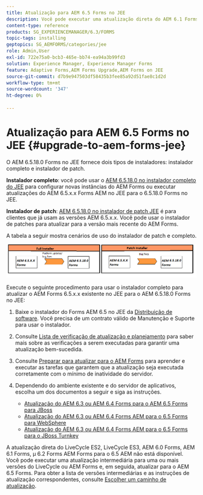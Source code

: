 ```yaml
---
title: Atualização para AEM 6.5 Forms no JEE
description: Você pode executar uma atualização direta do AEM 6.1 Forms, AEM 6.2 Forms e LiveCycle AEM ES4 SP1 para o 6.3 Forms.
content-type: reference
products: SG_EXPERIENCEMANAGER/6.3/FORMS
topic-tags: installing
geptopics: SG_AEMFORMS/categories/jee
role: Admin,User
exl-id: 722e75a0-bcb3-465e-bb74-ea94a3b99fd3
solution: Experience Manager, Experience Manager Forms
feature: Adaptive Forms,AEM Forms Upgrade,AEM Forms on JEE
source-git-commit: d7b9e947503df58435b3fee85a92d51fae8c1d2d
workflow-type: tm+mt
source-wordcount: '347'
ht-degree: 0%

---
```


# Atualização para AEM 6.5 Forms no JEE {#upgrade-to-aem-forms-jee}

O AEM 6.5.18.0 Forms no JEE fornece dois tipos de instaladores: instalador completo e instalador de patch.

**Instalador completo**: você pode usar o [AEM 6.5.18.0 no instalador completo do JEE](https://experienceleague.adobe.com/docs/experience-manager-release-information/aem-release-updates/forms-updates/aem-forms-releases.html?lang=pt-BR) para configurar novas instâncias do AEM Forms ou executar atualizações do AEM 6.5.x.x Forms AEM no JEE para o 6.5.18.0 Forms no JEE.

**Instalador de patch**: [AEM 6.5.18.0 no instalador de patch JEE](https://experienceleague.adobe.com/docs/experience-manager-release-information/aem-release-updates/forms-updates/aem-forms-releases.html?lang=pt-BR) é para clientes que já usam as versões AEM 6.5.x.x. Você pode usar o instalador de patches para atualizar para a versão mais recente do AEM Forms.

A tabela a seguir mostra cenários de uso do instalador de patch e completo.

![Cenário do instalador completo e de patch](assets/full-and-patch-installer.png)

Execute o seguinte procedimento para usar o instalador completo para atualizar o AEM Forms 6.5.x.x existente no JEE para o AEM 6.5.18.0 Forms no JEE:

1. Baixe o instalador do Forms AEM 6.5 no JEE da [Distribuição de software](https://experience.adobe.com/#/downloads/content/software-distribution/br/aem.html). Você precisa de um contrato válido de Manutenção e Suporte para usar o instalador.
1. Consulte [Lista de verificação de atualização e planejamento](https://www.adobe.com/go/learn_aemforms_upgrade_checklist_65_br) para saber mais sobre as verificações a serem executadas para garantir uma atualização bem-sucedida.
1. Consulte [Preparar para atualizar para o AEM Forms](https://www.adobe.com/go/learn_aemforms_prepareupgrade_65_br) para aprender e executar as tarefas que garantem que a atualização seja executada corretamente com o mínimo de inatividade do servidor.
1. Dependendo do ambiente existente e do servidor de aplicativos, escolha um dos documentos a seguir e siga as instruções.

   * [Atualização do AEM 6.3 ou AEM 6.4 Forms para o AEM 6.5 Forms para JBoss](https://www.adobe.com/go/learn_aemforms_upgradeJBoss_65_br)
   * [Atualização do AEM 6.3 ou AEM 6.4 Forms AEM para o 6.5 Forms para WebSphere](https://www.adobe.com/go/learn_aemforms_upgradeWebSphere_65_br)
   * [Atualização do AEM 6.3 ou AEM 6.4 Forms AEM para o 6.5 Forms para o JBoss Turnkey](https://www.adobe.com/go/learn_aemforms_upgradeTurnkey_65_br)

A atualização direta do LiveCycle ES2, LiveCycle ES3, AEM 6.0 Forms, AEM 6.1 Forms, µ 6.2 Forms AEM Forms para o 6.5 AEM não está disponível. Você pode executar uma atualização intermediária para uma ou mais versões do LiveCycle ou AEM Forms e, em seguida, atualizar para o AEM 6.5 Forms. Para obter a lista de versões intermediárias e as instruções de atualização correspondentes, consulte [Escolher um caminho de atualização](upgrade.md).
